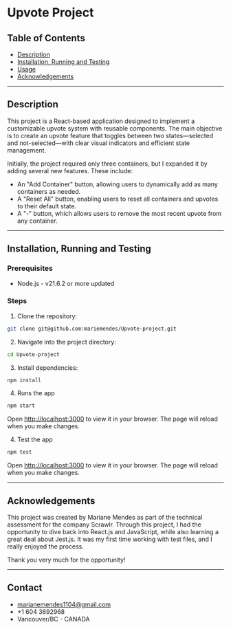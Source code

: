 # Upvote Project

## Table of Contents

- [Description](#description)
- [Installation, Running and Testing](#installation)
- [Usage](#usage)
- [Acknowledgements](#acknowledgements)

---

## Description

This project is a React-based application designed to implement a customizable upvote system with reusable components. The main objective is to create an upvote feature that toggles between two states—selected and not-selected—with clear visual indicators and efficient state management.

Initially, the project required only three containers, but I expanded it by adding several new features. These include:

- An "Add Container" button, allowing users to dynamically add as many containers as needed.
- A "Reset All" button, enabling users to reset all containers and upvotes to their default state.
- A "-" button, which allows users to remove the most recent upvote from any container.

---

## Installation, Running and Testing

### Prerequisites

- Node.js - v21.6.2 or more updated

### Steps

1. Clone the repository:
  ```bash
  git clone git@github.com:mariemendes/Upvote-project.git
  ```

2. Navigate into the project directory:
  ```bash
  cd Upvote-project
  ```

3. Install dependencies:
  ```bash
  npm install
  ```

4. Runs the app
  ```bash
  npm start
  ``` 
  Open [http://localhost:3000](http://localhost:3000) to view it in your browser.
  The page will reload when you make changes.

4. Test the app
  ```bash
  npm test
  ``` 
  Open [http://localhost:3000](http://localhost:3000) to view it in your browser.
  The page will reload when you make changes.  

---

## Acknowledgements

This project was created by Mariane Mendes as part of the technical assessment for the company Scrawlr. Through this project, I had the opportunity to dive back into React.js and JavaScript, while also learning a great deal about Jest.js. It was my first time working with test files, and I really enjoyed the process.

Thank you very much for the opportunity!

---

## Contact

- marianemendes1104@gmail.com
- +1 604 3692968
- Vancouver/BC - CANADA


